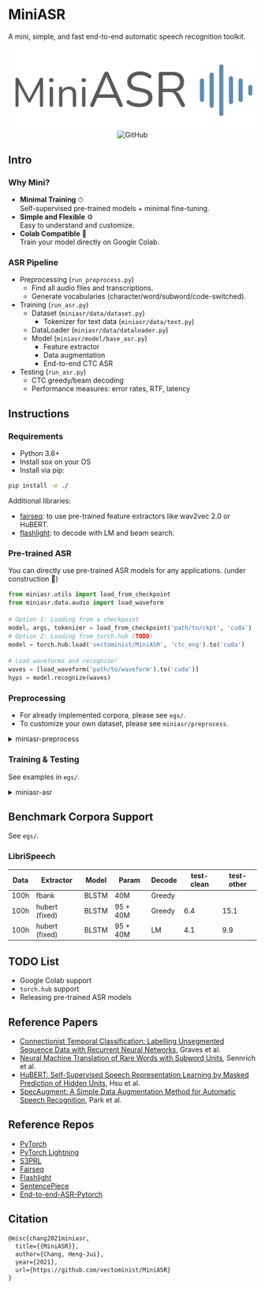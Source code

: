 # MiniASR

A mini, simple, and fast end-to-end automatic speech recognition toolkit.

<p align="center">
  <img src="logo.png" width="500">
  <br/>
  <img alt="GitHub" src="https://img.shields.io/github/license/vectominist/MiniASR">
</p>

## Intro

### Why Mini?
<!-- * **Minimal Code** 📄  
  Less than 1600 lines of code.
* **Minimal Modification** ✏️  
  Easy to customize. -->
* **Minimal Training** ⏱  
  Self-supervised pre-trained models + minimal fine-tuning.
* **Simple and Flexible** ⚙️  
  Easy to understand and customize.
* **Colab Compatible** 🧪  
  Train your model directly on Google Colab.
<!-- * **Fast Deployment** 🚀
  Fast fine-tuning for real-world applications. -->


### ASR Pipeline

* Preprocessing (`run_preprocess.py`)
  * Find all audio files and transcriptions.
  * Generate vocabularies (character/word/subword/code-switched).
* Training (`run_asr.py`)
  * Dataset (`miniasr/data/dataset.py`)
    * Tokenizer for text data (`miniasr/data/text.py`)
  * DataLoader (`miniasr/data/dataloader.py`)
  * Model (`miniasr/model/base_asr.py`)
    * Feature extractor
    * Data augmentation
    * End-to-end CTC ASR
* Testing (`run_asr.py`)
  * CTC greedy/beam decoding
  * Performance measures: error rates, RTF, latency


## Instructions

### Requirements
* Python 3.6+
* Install sox on your OS
* Install via pip:
```bash
pip install -e ./
```
Additional libraries:
* [fairseq](https://github.com/pytorch/fairseq): to use pre-trained feature extractors like wav2vec 2.0 or HuBERT.
* [flashlight](https://github.com/flashlight/flashlight): to decode with LM and beam search.


### Pre-trained ASR
You can directly use pre-trained ASR models for any applications. (under construction 🚧)
```python
from miniasr.utils import load_from_checkpoint
from miniasr.data.audio import load_waveform

# Option 1: Loading from a checkpoint
model, args, tokenizer = load_from_checkpoint('path/to/ckpt', 'cuda')
# Option 2: Loading from torch.hub (TODO)
model = torch.hub.load('vectominist/MiniASR', 'ctc_eng').to('cuda')

# Load waveforms and recognize!
waves = [load_waveform('path/to/waveform').to('cuda')]
hyps = model.recognize(waves)
```

### Preprocessing
* For already implemented corpora, please see `egs/`.
* To customize your own dataset, please see `miniasr/preprocess`.

<details><summary>miniasr-preprocess</summary><p>

Options:
```
  --corpus Corpus name.
  --path Path to dataset.
  --set Which subsets to be processed.
  --out Output directory.
  --gen-vocab Specify whether to generate vocabulary files.
  --char-vocab-size Character vocabulary size.
  --word-vocab-size Word vocabulary size.
  --subword-vocab-size Subword vocabulary size.
  --gen-subword Specify whether to generate subword vocabulary.
  --subword-mode {unigram,bpe} Subword training mode.
  --char-coverage Character coverage.
  --seed SEED Set random seed.
  --njobs Number of workers.
  --log-file Logging file.
  --log-level {DEBUG,INFO,WARNING,ERROR,CRITICAL} Logging level.
```

</p></details>

### Training & Testing
See examples in `egs/`.

<details><summary>miniasr-asr</summary><p>

Options:
```
  --config Training configuration file (.yaml).
  --test Specify testing mode.
  --ckpt Checkpoint for testing.
  --test-name Specify testing results' name.
  --cpu Using CPU only.
  --seed Set random seed.
  --njobs Number of workers.
  --log-file Logging file.
  --log-level {DEBUG,INFO,WARNING,ERROR,CRITICAL} Logging level.
```

</p></details>


## Benchmark Corpora Support
See `egs/`.

### LibriSpeech
| Data | Extractor      | Model | Param    | Decode | test-clean | test-other |
| ---- | -------------- | ----- | -------- | ------ | ---------- | ---------- |
| 100h | fbank          | BLSTM | 40M      | Greedy |            |            |
| 100h | hubert (fixed) | BLSTM | 95 + 40M | Greedy | 6.4        | 15.1       |
| 100h | hubert (fixed) | BLSTM | 95 + 40M | LM     | 4.1        | 9.9        |

## TODO List
* Google Colab support
* `torch.hub` support
* Releasing pre-trained ASR models

<!-- ## Acknowledgements

TBA -->

## Reference Papers

* [Connectionist Temporal Classification: Labelling Unsegmented Sequence Data with Recurrent Neural Networks](https://www.cs.toronto.edu/~graves/icml_2006.pdf), Graves et al.
* [Neural Machine Translation of Rare Words with Subword Units](https://aclanthology.org/P16-1162/), Sennrich et al.
* [HuBERT: Self-Supervised Speech Representation Learning by Masked Prediction of Hidden Units](https://arxiv.org/abs/2106.07447), Hsu et al.
* [SpecAugment: A Simple Data Augmentation Method for Automatic Speech Recognition](https://arxiv.org/abs/1904.08779), Park et al.


## Reference Repos

* [PyTorch](https://github.com/pytorch/pytorch)
* [PyTorch Lightning](https://github.com/PyTorchLightning/pytorch-lightning)
* [S3PRL](https://github.com/s3prl/s3prl)
* [Fairseq](https://github.com/pytorch/fairseq)
* [Flashlight](https://github.com/flashlight/flashlight)
* [SentencePiece](https://github.com/google/sentencepiece)
* [End-to-end-ASR-Pytorch](https://github.com/Alexander-H-Liu/End-to-end-ASR-Pytorch)


## Citation

```
@misc{chang2021miniasr,
  title={{MiniASR}},
  author={Chang, Heng-Jui},
  year={2021},
  url={https://github.com/vectominist/MiniASR}
}
```
